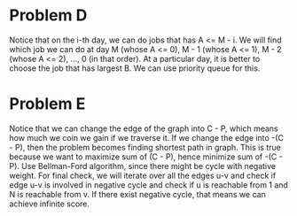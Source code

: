 # Problem D
Notice that on the i-th day, we can do jobs that has A <= M - i. We will find which job we can do at day M (whose A <= 0), M - 1 (whose A <= 1), M - 2 (whose A <= 2), ..., 0 (in that order). At a particular day, it is better to choose the job that has largest B. We can use priority queue for this.

# Problem E
Notice that we can change the edge of the graph into C - P, which means how much we coin we gain if we traverse it. If we change the edge into -(C - P), then the problem becomes finding shortest path in graph. This is true because we want to maximize sum of (C - P), hence minimize sum of -(C - P). Use Bellman-Ford algorithm, since there might be cycle with negative weight. For final check, we will iterate over all the edges u-v and check if edge u-v is involved in negative cycle and check if u is reachable from 1 and N is reachable from v. If there exist negative cycle, that means we can achieve infinite score.
